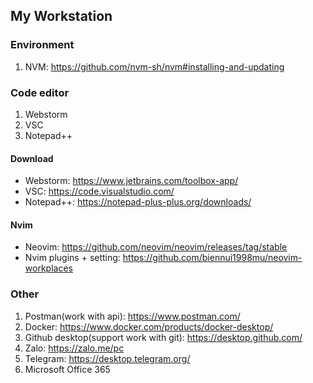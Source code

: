 ## My Workstation

### Environment
1. NVM: https://github.com/nvm-sh/nvm#installing-and-updating

### Code editor
1. Webstorm
3. VSC
4. Notepad++

#### Download
* Webstorm: https://www.jetbrains.com/toolbox-app/
* VSC: https://code.visualstudio.com/
* Notepad++: https://notepad-plus-plus.org/downloads/

#### Nvim
* Neovim: https://github.com/neovim/neovim/releases/tag/stable
* Nvim plugins + setting: https://github.com/biennui1998mu/neovim-workplaces

### Other
1. Postman(work with api): https://www.postman.com/
2. Docker: https://www.docker.com/products/docker-desktop/
3. Github desktop(support work with git): https://desktop.github.com/
5. Zalo: https://zalo.me/pc
6. Telegram: https://desktop.telegram.org/
7. Microsoft Office 365
